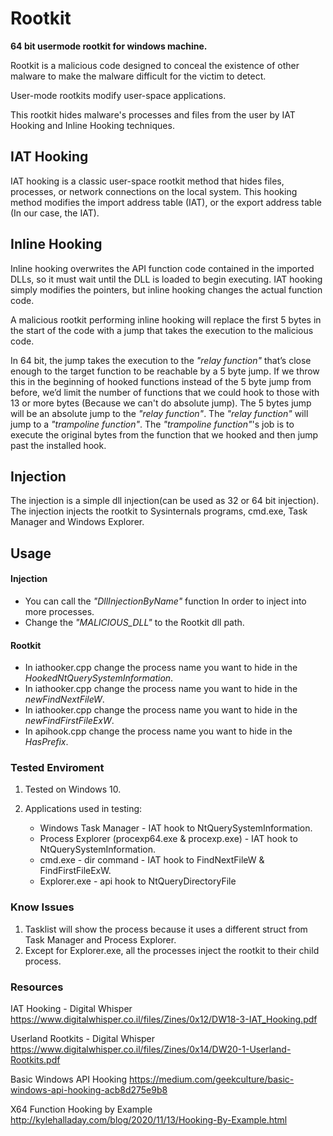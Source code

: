 # Rootkit #
**64 bit usermode rootkit for windows machine.**

Rootkit is a malicious code designed to conceal the existence of other 
malware to make the malware difficult for the victim to detect.

User-mode rootkits modify user-space applications.

This rootkit hides malware's processes and files from the user by IAT Hooking and Inline Hooking techniques.

## IAT Hooking ##
IAT hooking is a classic user-space rootkit method that hides files, processes,
or network connections on the local system. This hooking method modifies
the import address table (IAT), or the export address table (In our case, the IAT).

## Inline Hooking ##
Inline hooking overwrites the API function code contained in the imported
DLLs, so it must wait until the DLL is loaded to begin executing. 
IAT hooking simply modifies the pointers, but inline hooking changes the actual function code.

A malicious rootkit performing inline hooking will replace the first 5 bytes in the 
start of the code with a jump that takes the execution to the malicious code.

In 64 bit, the jump takes the execution to the *"relay function"* that’s close enough to the target function to be reachable by a 5 byte jump.
If we throw this in the beginning of hooked functions instead of the 5 byte jump from before, 
we’d limit the number of functions that we could hook to those with 13 or more bytes (Because we can't do absolute jump).
The 5 bytes jump will be an absolute jump to the *"relay function"*.
The *"relay function"* will jump to a *"trampoline function"*. 
The *"trampoline function"*'s job is to execute the original bytes from the function that we hooked and then jump past the installed hook.

## Injection ##
The injection is a simple dll injection(can be used as 32 or 64 bit injection).
The injection injects the rootkit to Sysinternals programs, cmd.exe, Task Manager and Windows Explorer.

## Usage ##
#### Injection ####
* You can call the *"DllInjectionByName"* function In order to inject into more processes.
* Change the *"MALICIOUS_DLL"* to the Rootkit dll path.

#### Rootkit ####
* In iathooker.cpp change the process name you want to hide in the *HookedNtQuerySystemInformation*.
* In iathooker.cpp change the process name you want to hide in the *newFindNextFileW*.
* In iathooker.cpp change the process name you want to hide in the *newFindFirstFileExW*.
* In apihook.cpp change the process name you want to hide in the *HasPrefix*.


### Tested Enviroment ###
1. Tested on Windows 10.
2. Applications used in testing:
    
    * Windows Task Manager - IAT hook to NtQuerySystemInformation.
    * Process Explorer (procexp64.exe & procexp.exe) - IAT hook to NtQuerySystemInformation.
    * cmd.exe - dir command - IAT hook to FindNextFileW & FindFirstFileExW.
    * Explorer.exe - api hook to NtQueryDirectoryFile
   
### Know Issues ###
1. Tasklist will show the process because it uses a different struct from Task Manager and Process Explorer.
2. Except for Explorer.exe, all the processes inject the rootkit to their child process.

### Resources ###
IAT Hooking - Digital Whisper https://www.digitalwhisper.co.il/files/Zines/0x12/DW18-3-IAT_Hooking.pdf

Userland Rootkits - Digital Whisper https://www.digitalwhisper.co.il/files/Zines/0x14/DW20-1-Userland-Rootkits.pdf

Basic Windows API Hooking https://medium.com/geekculture/basic-windows-api-hooking-acb8d275e9b8

X64 Function Hooking by Example http://kylehalladay.com/blog/2020/11/13/Hooking-By-Example.html

